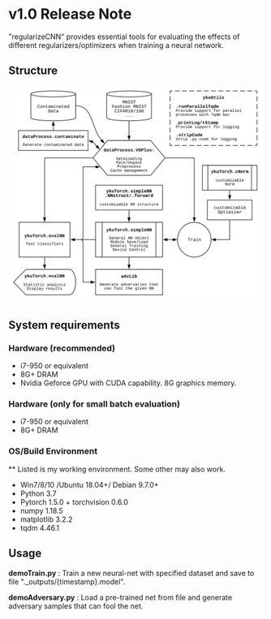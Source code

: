 # v1.0 Release Note

"regularizeCNN" provides essential tools for evaluating the effects of different regularizers/optimizers when training a neural network.

## Structure

![Module diagram](./structure.svg  "Module diagram")

## System requirements

### Hardware (recommended)

* i7-950 or equivalent
* 8G+ DRAM
* Nvidia Geforce GPU with CUDA capability. 8G graphics memory.

### Hardware (only for small batch evaluation)

* i7-950 or equivalent
* 8G+ DRAM

### OS/Build Environment

\*\* Listed is my working environment. Some other may also work.

* Win7/8/10 /Ubuntu 18.04+/ Debian 9.7.0+
* Python 3.7
* Pytorch 1.5.0 + torchvision 0.6.0
* numpy 1.18.5
* matplotlib 3.2.2
* tqdm 4.46.1

## Usage

**demoTrain.py** : Train a new neural-net with specified dataset and save to file "._outputs/\{timestamp\}.model".

**demoAdversary.py** : Load a pre-trained net from file and generate adversary samples that can fool the net.
